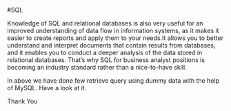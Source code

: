 #SQL


Knowledge of SQL and relational databases is also very useful for an improved understanding of data flow in information systems, as it makes it easier to create reports and apply them to your needs.It allows you to better understand and interpret documents that contain results from databases, and it enables you to conduct a deeper analysis of the data stored in relational databases. That’s why SQL for business analyst positions is becoming an industry standard rather than a nice-to-have skill. 

In above we have done few retrieve query using dummy data with the help of MySQL. Have a look at it.


Thank You
